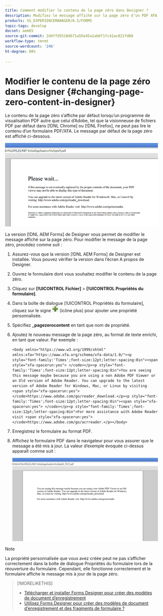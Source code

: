 ```yaml
---
title: Comment modifier le contenu de la page zéro dans Designer ?
description: Modifiez le message affiché sur la page zéro d’un PDF XFA pour les visionneuses non Adobe PDF.
products: SG_EXPERIENCEMANAGER/6.5/FORMS
topic-tags: develop
docset: aem65
source-git-commit: 2d4ffd5518d671a55e45a1ab6f1fc41ac021fd80
workflow-type: tm+mt
source-wordcount: '246'
ht-degree: 80%

---
```



# Modifier le contenu de la page zéro dans Designer {#changing-page-zero-content-in-designer}

Le contenu de la page zéro s’affiche par défaut lorsqu’un programme de visualisation PDF autre que celui d’Adobe, tel que la visionneuse de fichiers PDF par défaut dans [!DNL Chrome] ou [!DNL Firefox], ne peut pas lire le contenu d’un formulaire PDF/XFA. Le message par défaut de la page zéro est affiché ci-dessous.

![defaultpage0message](assets/defaultpage0message.png)

La version [!DNL AEM Forms] de Designer vous permet de modifier le message affiché sur la page zéro. Pour modifier le message de la page zéro, procédez comme suit :

1. Assurez-vous que la version [!DNL AEM Forms] de Designer est installée. Vous pouvez vérifier la version dans l’écran A propos de Designer.

1. Ouvrez le formulaire dont vous souhaitez modifier le contenu de la page zéro.

1. Cliquez sur **[!UICONTROL Fichier]** > **[!UICONTROL Propriétés du formulaire]**.

1. Dans la boîte de dialogue [!UICONTROL Propriétés du formulaire], cliquez sur le signe ![plus](assets/plus.png) (icône plus) pour ajouter une propriété personnalisée.

1. Spécifiez **_pagezerocontent** en tant que nom de propriété.
1. Ajoutez le nouveau message de la page zéro, au format de texte enrichi, en tant que valeur. Par exemple :


   `<body xmlns="https://www.w3.org/1999/xhtml" xmlns:xfa="https://www.xfa.org/schema/xfa-data/1.0/"><p style="font-family:'Times';font-size:12pt;letter-spacing:0in"><span style="xfa-spacerun:yes"> </code></p><p style="font-family:'Times';font-size:12pt;letter-spacing:0in">You are seeing this message maybe because you are using a non Adobe PDF Viewer or an Old version of Adobe Reader. You can upgrade to the latest version of Adobe Reader for Windows, Mac, or Linux by visiting <span style="xfa-spacerun:yes"> </code>https://www.adobe.com/go/reader_download.</p><p style="font-family:'Times';font-size:12pt;letter-spacing:0in"><span style="xfa-spacerun:yes"> </code></p><p style="font-family:'Times';font-size:12pt;letter-spacing:0in">For more assistance with Adobe Reader visit <span style="xfa-spacerun:yes"> </code>https://www.adobe.com/go/acrreader.</p></body>`

1. Enregistrez le formulaire au format PDF.

1. Affichez le formulaire PDF dans le navigateur pour vous assurer que le message a été mis à jour. La valeur d’exemple évoquée ci-dessus apparaît comme suit :

   ![changedmessage](assets/changedmessage.png)

>[!NOTE]
>
>La propriété personnalisée que vous avez créée peut ne pas s’afficher correctement dans la boîte de dialogue Propriétés du formulaire lors de la réouverture du formulaire. Cependant, elle fonctionne correctement et le formulaire affiche le message mis à jour de la page zéro.

>[!MORELIKETHIS]
>
>* [ Télécharger et installer Forms Designer pour créer des modèles de document d’enregistrement](/help/forms/installing-configuring-designer.md)
>* [Utilisez Forms Designer pour créer des modèles de document d’enregistrement et des fragments de formulaire ?](/help/forms/use-forms-designer.md)
